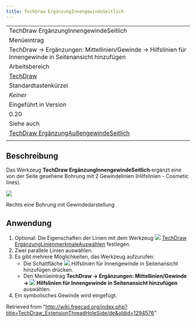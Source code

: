 ```yaml
---
title: TechDraw ErgänzungInnengewindeSeitlich
---
```


|                                                                                                                      |
| -------------------------------------------------------------------------------------------------------------------- |
| TechDraw ErgänzungInnengewindeSeitlich                                                                               |
| Menüeintrag                                                                                                          |
| TechDraw → Ergänzungen: Mittellinien/Gewinde → Hilfslinien für Innengewinde in Seitenansicht hinzufügen              |
| Arbeitsbereich                                                                                                       |
| [TechDraw](/TechDraw_Workbench/de "TechDraw Workbench/de")                                                           |
| Standardtastenkürzel                                                                                                 |
| _Keiner_                                                                                                             |
| Eingeführt in Version                                                                                                |
| 0.20                                                                                                                 |
| Siehe auch                                                                                                           |
| [TechDraw ErgänzungAußengewindeSeitlich](/TechDraw_ExtensionThreadBoltSide/de "TechDraw ExtensionThreadBoltSide/de") |
|                                                                                                                      |

## Beschreibung

Das Werkzeug **TechDraw ErgänzungInnengewindeSeitlich** ergänzt eine von der Seite gesehene Bohrung mit 2 Gewindelinien (Hilfslinien - Cosmetic lines).

![](/images/TechDraw_ExtensionThreadHoleSideExample.png)

Rechts eine Bohrung mit Gewindedarstellung

## Anwendung

1. Optional: Die Eigenschaften der Linien mit dem Werkzeug ![](/images/TechDraw_ExtensionSelectLineAttributes.svg) [TechDraw ErgänzungLinienmerkmaleAuswählen](/TechDraw_ExtensionSelectLineAttributes "TechDraw ExtensionSelectLineAttributes") festlegen.
2. Zwei parallele Linien auswählen.
3. Es gibt mehrere Möglichkeiten, das Werkzeug aufzurufen:
   - Die Schaltfläche ![](/images/TechDraw_ExtensionThreadHoleSide.svg) Hilfslinien für Innengewinde in Seitenansicht hinzufügen drücken.
   - Den Menüeintrag **TechDraw → Ergänzungen: Mittellinien/Gewinde → ![](/images/TechDraw_ExtensionThreadHoleSide.svg) Hilfslinien für Innengewinde in Seitenansicht hinzufügen** auswählen.
4. Ein symbolisches Gewinde wird eingefügt.

Retrieved from "<http://wiki.freecad.org/index.php?title=TechDraw_ExtensionThreadHoleSide/de&oldid=1294576>"
